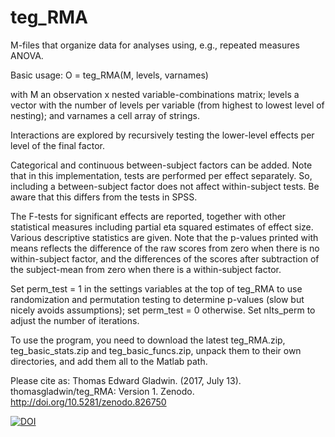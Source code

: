 # teg_RMA

M-files that organize data for analyses using, e.g., repeated measures ANOVA.

Basic usage: O = teg_RMA(M, levels, varnames)

with M an observation x nested variable-combinations matrix; levels a vector with the number of levels per variable (from highest to lowest level of nesting); and varnames a cell array of strings.

Interactions are explored by recursively testing the lower-level effects per level of the final factor.

Categorical and continuous between-subject factors can be added. Note that in this implementation, tests are performed per effect separately. So, including a between-subject factor does not affect within-subject tests. Be aware that this differs from the tests in SPSS.

The F-tests for significant effects are reported, together with other statistical measures including partial eta squared estimates of effect size. Various descriptive statistics are given. Note that the p-values printed with means reflects the difference of the raw scores from zero when there is no within-subject factor, and the differences of the scores after subtraction of the subject-mean from zero when there is a within-subject factor.

Set perm_test = 1 in the settings variables at the top of teg_RMA to use randomization and permutation testing to determine p-values (slow but nicely avoids assumptions); set perm_test = 0 otherwise. Set nIts_perm to adjust the number of iterations. 

To use the program, you need to download the latest teg_RMA.zip, teg_basic_stats.zip and teg_basic_funcs.zip, unpack them to their own directories, and add them all to the Matlab path.

Please cite as:
Thomas Edward Gladwin. (2017, July 13). thomasgladwin/teg_RMA: Version 1. Zenodo. http://doi.org/10.5281/zenodo.826750

<a href="https://doi.org/10.5281/zenodo.826750"><img src="https://zenodo.org/badge/DOI/10.5281/zenodo.826750.svg" alt="DOI"></a>
